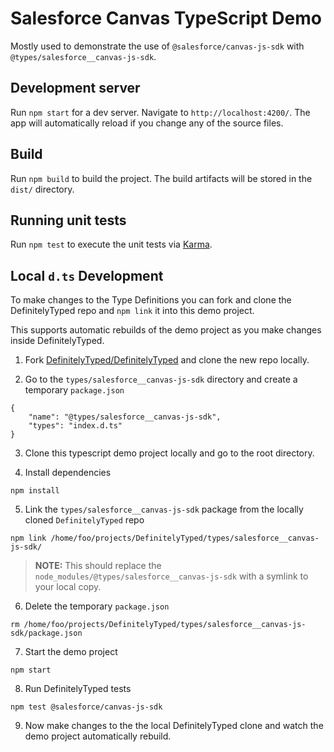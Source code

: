 # Salesforce Canvas TypeScript Demo

Mostly used to demonstrate the use of `@salesforce/canvas-js-sdk` with `@types/salesforce__canvas-js-sdk`.

## Development server

Run `npm start` for a dev server. Navigate to `http://localhost:4200/`. The app will automatically reload if you change any of the source files.

## Build

Run `npm build` to build the project. The build artifacts will be stored in the `dist/` directory.

## Running unit tests

Run `npm test` to execute the unit tests via [Karma](https://karma-runner.github.io).

## Local `d.ts` Development

To make changes to the Type Definitions you can fork and clone the DefinitelyTyped repo and `npm link` it into this demo project.

This supports automatic rebuilds of the demo project as you make changes inside DefinitelyTyped.

1. Fork [DefinitelyTyped/DefinitelyTyped](https://github.com/DefinitelyTyped/DefinitelyTyped) and clone the new repo locally.

2. Go to the `types/salesforce__canvas-js-sdk` directory and create a temporary `package.json`

```
{
    "name": "@types/salesforce__canvas-js-sdk",
    "types": "index.d.ts"
}
```

3. Clone this typescript demo project locally and go to the root directory.

4. Install dependencies

```
npm install
```

5. Link the `types/salesforce__canvas-js-sdk` package from the locally cloned `DefinitelyTyped` repo

```
npm link /home/foo/projects/DefinitelyTyped/types/salesforce__canvas-js-sdk/
```

> **NOTE:** This should replace the `node_modules/@types/salesforce__canvas-js-sdk` with a symlink to your local copy.

6. Delete the temporary `package.json`

```
rm /home/foo/projects/DefinitelyTyped/types/salesforce__canvas-js-sdk/package.json
```

7. Start the demo project

```
npm start
```

8. Run DefinitelyTyped tests

```
npm test @salesforce/canvas-js-sdk
```

9. Now make changes to the the local DefinitelyTyped clone and watch the demo project automatically rebuild.
